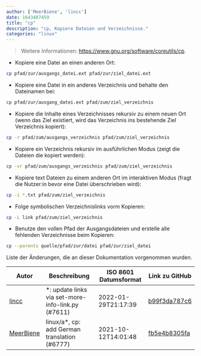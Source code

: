 ```yaml
---
author: ['MeerBiene', 'lincc']
date: 1643487459
title: "cp"
description: "cp, Kopiere Dateien und Verzeichnisse."
categories: "linux"
---
```

> Weitere Informationen: <https://www.gnu.org/software/coreutils/cp>.

- Kopiere eine Datei an einen anderen Ort:

```bash
cp pfad/zur/ausgangs_datei.ext pfad/zur/ziel_datei.ext
```

- Kopiere eine Datei in ein anderes Verzeichnis und behalte den Dateinamen bei:

```bash
cp pfad/zur/ausgang_datei.ext pfad/zum/ziel_verzeichnis
```

- Kopiere die Inhalte eines Verzeichnisses rekursiv zu einem neuen Ort (wenn das Ziel existiert, wird das Verzeichnis ins bestehende Ziel Verzeichnis kopiert):

```bash
cp -r pfad/zum/ausgangs_verzeichnis pfad/zum/ziel_verzeichnis
```

- Kopiere ein Verzeichnis rekursiv im ausführlichen Modus (zeigt die Dateien die kopiert werden):

```bash
cp -vr pfad/zum/ausgangs_verzeichnis pfad/zum/ziel_verzeichnis
```

- Kopiere text Dateien zu einem anderen Ort im interaktiven Modus (fragt die Nutzer:in bevor eine Datei überschrieben wird):

```bash
cp -i *.txt pfad/zum/ziel_verzeichnis
```

- Folge symbolischen Verzeichnislinks vorm Kopieren:

```bash
cp -L link pfad/zum/ziel_verzeichnis
```

- Benutze den vollen Pfad der Ausgangsdateien und erstelle alle fehlenden Verzeichnisse beim Kopieren:

```bash
cp --parents quelle/pfad/zur/datei pfad/zur/ziel_datei
```
Liste der Änderungen, die an dieser Dokumentation vorgenommen wurden.


Autor | Beschreibung | ISO 8601 Datumsformat | Link zu GitHub
------|-----|-----|-----
[lincc](mailto:46962923+blueskyson@users.noreply.github.com) | *: update links via set-more-info-link.py (#7611) | 2022-01-29T21:17:39 | [b99f3da787c6](https://github.com/tldr-pages/tldr/commit/b99f3da787c6f43a545b9cb5ebd8265b1367fbc4)
[MeerBiene](mailto:60227302+MeerBiene@users.noreply.github.com) | linux/a*, cp: add German translation (#6777) | 2021-10-12T14:01:48 | [fb5e4b8305fa](https://github.com/tldr-pages/tldr/commit/fb5e4b8305fa484427d9923b102c25b2c2001efb)

